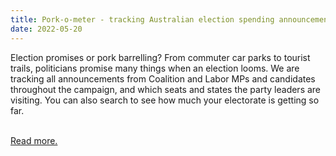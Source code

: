 ```yaml
---
title: Pork-o-meter - tracking Australian election spending announcements by electorate and leaders’ campaign map
date: 2022-05-20
---
```

<p>Election promises or pork barrelling? From commuter car parks to tourist trails, politicians promise many things when an election looms. We are tracking all announcements from Coalition and Labor MPs and candidates throughout the campaign, and which seats and states the party leaders are visiting. You can also search to see how much your electorate is getting so far.</p><br>
<a href='https://www.theguardian.com/australia-news/ng-interactive/2022/may/17/pork-barrel-spending-australia-politics-barrelling-figures-money-australian-federal-election-2022-tracking-projects-promises-announcements-by-electorate-anthony-albanese-scott-morrison-campaign-visit-map'>Read more.</a>